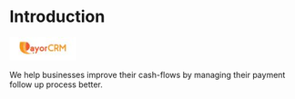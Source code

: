 # Introduction

![](.gitbook/assets/payorcrm01.jpg)

We help businesses improve their cash-flows by managing their payment follow up process better.



